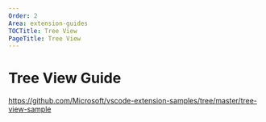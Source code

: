 ```yaml
---
Order: 2
Area: extension-guides
TOCTitle: Tree View
PageTitle: Tree View
---
```


# Tree View Guide

https://github.com/Microsoft/vscode-extension-samples/tree/master/tree-view-sample